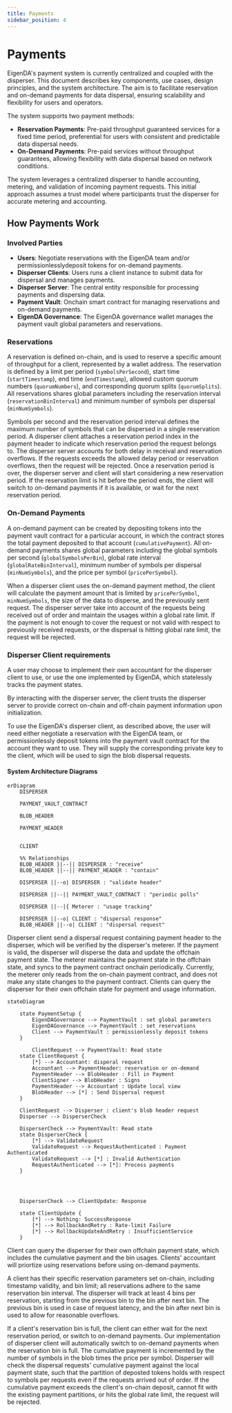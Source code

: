 ```yaml
---
title: Payments
sidebar_position: 4
---
```


# Payments

EigenDA's payment system is currently centralized and coupled with the disperser. This document describes key components, use cases, design principles, and the system architecture. The aim is to facilitate reservation and on-demand payments for data dispersal, ensuring scalability and flexibility for users and operators. 

The system supports two payment methods:
- **Reservation Payments**: Pre-paid throughput guaranteed services for a fixed time period, preferential for users with consistent and predictable data dispersal needs.
- **On-Demand Payments**: Pre-paid services without throughput guarantees, allowing flexibility with data dispersal based on network conditions.

The system leverages a centralized disperser to handle accounting, metering, and validation of incoming payment requests. This initial approach assumes a trust model where participants trust the disperser for accurate metering and accounting.


## How Payments Work
### Involved Parties
- **Users**: Negotiate reservations with the EigenDA team and/or permissionlesslydeposit tokens for on-demand payments.
- **Disperser Clients**: Users runs a client instance to submit data for dispersal and manages payments.
- **Disperser Server**: The central entity responsible for processing payments and dispersing data.
- **Payment Vault**: Onchain smart contract for managing reservations and on-demand payments.
- **EigenDA Governance**: The EigenDA governance wallet manages the payment vault global parameters and reservations.


### Reservations

A reservation is defined on-chain, and is used to reserve a specific amount of throughput for a client, represented by a wallet address. The reservation is defined by a limit per period (`symbolsPerSecond`), start time (`startTimestamp`), end time (`endTimestamp`), allowed custom quorum numbers (`quorumNumbers`), and corresponding quorum splits (`quorumSplits`). All reservations shares global parameters including the reservation interval (`reservationBinInterval`) and minimum number of symbols per dispersal (`minNumSymbols`).

Symbols per second and the reservation period interval defines the maximum number of symbols that can be dispersed in a single reservation period. A disperser client attaches a reservation period index in the payment header to indicate which reservation period the request belongs to. The disperser server accounts for both delay in receival and reservation overflows. If the requests exceeds the allowed delay period or reservation overflows, then the request will be rejected. Once a reservation period is over, the disperser server and client will start considering a new reservation period. If the reservation limit is hit before the period ends, the client will switch to on-demand payments if it is available, or wait for the next reservation period.


### On-Demand Payments

A on-demand payment can be created by depositing tokens into the payment vault contract for a particular account, in which the contract stores the total payment deposited to that account (`cumulativePayment`). All on-demand payments shares global parameters including the global symbols per second (`globalSymbolsPerBin`), global rate interval (`globalRateBinInterval`), minimum number of symbols per dispersal (`minNumSymbols`), and the price per symbol (`pricePerSymbol`).

When a disperser client uses the on-demand payment method, the client will calculate the payment amount that is limited by `pricePerSymbol`, `minNumSymbols`, the size of the data to disperse, and the previously sent request. The disperser server take into account of the requests being received out of order and maintain the usages within a global rate limit. If the payment is not enough to cover the request or not valid with respect to previously received requests, or the dispersal is hitting global rate limit, the request will be rejected.


### Disperser Client requirements

A user may choose to implement their own accountant for the disperser client to use, or use the one implemented by EigenDA, which statelessly tracks the payment states. 

By interacting with the disperser server, the client trusts the disperser server to provide correct on-chain and off-chain payment information upon initialization.

To use the EigenDA's disperser client, as described above, the user will need either negotiate a reservation with the EigenDA team, or permissionlessly deposit tokens into the payment vault contract for the account they want to use. They will supply the corresponding private key to the client, which will be used to sign the blob dispersal requests.


#### System Architecture Diagrams


```mermaid
erDiagram
    DISPERSER

    PAYMENT_VAULT_CONTRACT

    BLOB_HEADER

    PAYMENT_HEADER
    
		
    CLIENT

    %% Relationships
    BLOB_HEADER }|--|| DISPERSER : "receive"
    BLOB_HEADER ||--|| PAYMENT_HEADER : "contain"

    DISPERSER ||--o| DISPERSER : "validate header"

    DISPERSER ||--|| PAYMENT_VAULT_CONTRACT : "periodic polls"

    DISPERSER ||--|{ Meterer : "usage tracking"

    DISPERSER ||--o| CLIENT : "dispersal response"
    BLOB_HEADER ||--o| CLIENT : "dispersal request"
```

Disperser client send a dispersal request containing payment header to the disperser, which will be verified by the disperser's meterer. If the payment is valid, the disperser will disperse the data and update the offchain payment state. The meterer maintains the payment state in the offchain state, and syncs to the payment contract onchain periodically. Currently, the meterer only reads from the on-chain payment contract, and does not make any state changes to the payment contract. Clients can query the disperser for their own offchain state for payment and usage information.


```mermaid
stateDiagram

    state PaymentSetup {
        EigenDAGovernance --> PaymentVault : set global parameters
        EigenDAGovernance --> PaymentVault : set reservations
        Client --> PaymentVault : permissionlessly deposit tokens
    }
    
        ClientRequest --> PaymentVault: Read state
    state ClientRequest {
        [*] --> Accountant: disperal request
        Accountant --> PaymentHeader: reservation or on-demand
        PaymentHeader --> BlobHeader : Fill in Payment
        ClientSigner --> BlobHeader : Signs
        PaymentHeader --> Accountant : Update local view
        BlobHeader --> [*] : Send Dispersal request
    }

    ClientRequest --> Disperser : client's blob header request
    Disperser --> DisperserCheck
    
    DisperserCheck --> PaymentVault: Read state
    state DisperserCheck {
        [*] --> ValidateRequest
        ValidateRequest --> RequestAuthenticated : Payment Authenticated
        ValidateRequest --> [*] : Invalid Authentication
        RequestAuthenticated --> [*]: Process payments
    }


		
    
    DisperserCheck --> ClientUpdate: Response

    state ClientUpdate {
        [*] --> Nothing: SuccessResponse
        [*] --> RollbackAndRetry : Rate-limit Failure
        [*] --> RollbackUpdateAndRetry : InsufficientService
    }
```

Client can query the disperser for their own offchain payment state, which includes the cumulative payment and the bin usages. Clients' accountant will priortize using reservations before using on-demand payments.

 A client has their specific reservation parameters set on-chain, including timestamp validity, and bin limit; all reservations adhere to the same reservation bin interval. The disperser will track at least 4 bins per reservation, starting from the previous bin to the bin after next bin. The previous bin is used in case of request latency, and the bin after next bin is used to allow for reasonable overflows. 
 
 If a client's reservation bin is full, the client can either wait for the next reservation period, or switch to on-demand payments. Our implementation of disperser client will automatically switch to on-demand payments when the reservation bin is full. The cumulative payment is incremented by the number of symbols in the blob times the price per symbol. Disperser will check the dispersal requests' cumulative payment against the local payment state, such that the partition of deposted tokens holds with respect to symbols per requests even if the requests arrived out of order. If the cumulative payment exceeds the client's on-chain deposit, cannot fit with the existing payment partitions, or hits the global rate limit, the request will be rejected.

